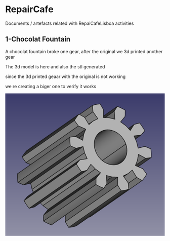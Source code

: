 # RepairCafe
Documents / artefacts related with RepaiCafeLisboa activities


## 1-Chocolat Fountain

A chocolat fountain broke one gear, after the original we 3d printed another gear

The 3d model is here and also the stl generated

since the 3d printed geaar with the original is not working 

we re creating a biger one to verify it works

![gear 3d](/pics/chocolatefontain_gear.png "TFreecad Design")




